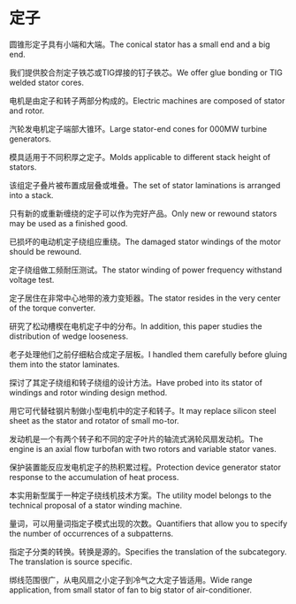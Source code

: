# 定子

<p><span class="chinese">圆锥形定子具有小端和大端。</span><span class="english">The conical stator has a small end and a big end.</span></p>

<p><span class="chinese">我们提供胶合剂定子铁芯或TIG焊接的钉子铁芯。</span><span class="english">We offer glue bonding or TIG welded stator cores.</span></p>

<p><span class="chinese">电机是由定子和转子两部分构成的。</span><span class="english">Electric machines are composed of stator and rotor.</span></p>

<p><span class="chinese">汽轮发电机定子端部大锥环。</span><span class="english">Large stator-end cones for 000MW turbine generators.</span></p>

<p><span class="chinese">模具适用于不同积厚之定子。</span><span class="english">Molds applicable to different stack height of stators.</span></p>

<p><span class="chinese">该组定子叠片被布置成层叠或堆叠。</span><span class="english">The set of stator laminations is arranged into a stack.</span></p>

<p><span class="chinese">只有新的或重新缠绕的定子可以作为完好产品。</span><span class="english">Only new or rewound stators may be used as a finished good.</span></p>

<p><span class="chinese">已损坏的电动机定子绕组应重绕。</span><span class="english">The damaged stator windings of the motor should be rewound.</span></p>

<p><span class="chinese">定子绕组做工频耐压测试。</span><span class="english">The stator winding of power frequency withstand voltage test.</span></p>

<p><span class="chinese">定子居住在非常中心地带的液力变矩器。</span><span class="english">The stator resides in the very center of the torque converter.</span></p>

<p><span class="chinese">研究了松动槽楔在电机定子中的分布。</span><span class="english">In addition, this paper studies the distribution of wedge looseness.</span></p>

<p><span class="chinese">老子处理他们之前仔细粘合成定子层板。</span><span class="english">I handled them carefully before gluing them into the stator laminates.</span></p>

<p><span class="chinese">探讨了其定子绕组和转子绕组的设计方法。</span><span class="english">Have probed into its stator of windings and rotor winding design method.</span></p>

<p><span class="chinese">用它可代替硅钢片制做小型电机中的定子和转子。</span><span class="english">It may replace silicon steel sheet as the stator and rotator of small mo-tor.</span></p>

<p><span class="chinese">发动机是一个有两个转子和不同的定子叶片的轴流式涡轮风扇发动机。</span><span class="english">The engine is an axial flow turbofan with two rotors and variable stator vanes.</span></p>

<p><span class="chinese">保护装置能反应发电机定子的热积累过程。</span><span class="english">Protection device generator stator response to the accumulation of heat process.</span></p>

<p><span class="chinese">本实用新型属于一种定子绕线机技术方案。</span><span class="english">The utility model belongs to the technical proposal of a stator winding machine.</span></p>

<p><span class="chinese">量词，可以用量词指定子模式出现的次数。</span><span class="english">Quantifiers that allow you to specify the number of occurrences of a subpatterns.</span></p>

<p><span class="chinese">指定子分类的转换。转换是源的。</span><span class="english">Specifies the translation of the subcategory. The translation is source specific.</span></p>

<p><span class="chinese">绑线范围很广，从电风扇之小定子到冷气之大定子皆适用。</span><span class="english">Wide range application, from small stator of fan to big stator of air-conditioner.</span></p>

